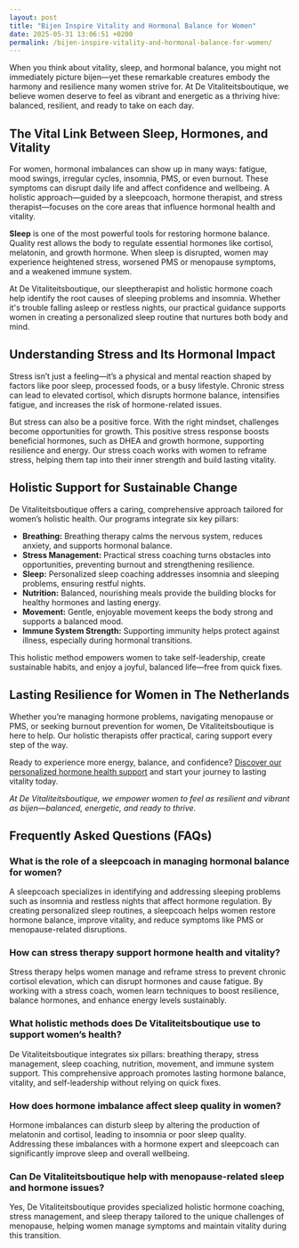 ```yaml
---
layout: post
title: "Bijen Inspire Vitality and Hormonal Balance for Women"
date: 2025-05-31 13:06:51 +0200
permalink: /bijen-inspire-vitality-and-hormonal-balance-for-women/
---
```

When you think about vitality, sleep, and hormonal balance, you might not immediately picture bijen—yet these remarkable creatures embody the harmony and resilience many women strive for. At De Vitaliteitsboutique, we believe women deserve to feel as vibrant and energetic as a thriving hive: balanced, resilient, and ready to take on each day.

## The Vital Link Between Sleep, Hormones, and Vitality

For women, hormonal imbalances can show up in many ways: fatigue, mood swings, irregular cycles, insomnia, PMS, or even burnout. These symptoms can disrupt daily life and affect confidence and wellbeing. A holistic approach—guided by a sleepcoach, hormone therapist, and stress therapist—focuses on the core areas that influence hormonal health and vitality.

**Sleep** is one of the most powerful tools for restoring hormone balance. Quality rest allows the body to regulate essential hormones like cortisol, melatonin, and growth hormone. When sleep is disrupted, women may experience heightened stress, worsened PMS or menopause symptoms, and a weakened immune system.

At De Vitaliteitsboutique, our sleeptherapist and holistic hormone coach help identify the root causes of sleeping problems and insomnia. Whether it's trouble falling asleep or restless nights, our practical guidance supports women in creating a personalized sleep routine that nurtures both body and mind.

## Understanding Stress and Its Hormonal Impact

Stress isn’t just a feeling—it’s a physical and mental reaction shaped by factors like poor sleep, processed foods, or a busy lifestyle. Chronic stress can lead to elevated cortisol, which disrupts hormone balance, intensifies fatigue, and increases the risk of hormone-related issues.

But stress can also be a positive force. With the right mindset, challenges become opportunities for growth. This positive stress response boosts beneficial hormones, such as DHEA and growth hormone, supporting resilience and energy. Our stress coach works with women to reframe stress, helping them tap into their inner strength and build lasting vitality.

## Holistic Support for Sustainable Change

De Vitaliteitsboutique offers a caring, comprehensive approach tailored for women’s holistic health. Our programs integrate six key pillars:

- **Breathing:** Breathing therapy calms the nervous system, reduces anxiety, and supports hormonal balance.
- **Stress Management:** Practical stress coaching turns obstacles into opportunities, preventing burnout and strengthening resilience.
- **Sleep:** Personalized sleep coaching addresses insomnia and sleeping problems, ensuring restful nights.
- **Nutrition:** Balanced, nourishing meals provide the building blocks for healthy hormones and lasting energy.
- **Movement:** Gentle, enjoyable movement keeps the body strong and supports a balanced mood.
- **Immune System Strength:** Supporting immunity helps protect against illness, especially during hormonal transitions.

This holistic method empowers women to take self-leadership, create sustainable habits, and enjoy a joyful, balanced life—free from quick fixes.

## Lasting Resilience for Women in The Netherlands

Whether you’re managing hormone problems, navigating menopause or PMS, or seeking burnout prevention for women, De Vitaliteitsboutique is here to help. Our holistic therapists offer practical, caring support every step of the way.

Ready to experience more energy, balance, and confidence? [Discover our personalized hormone health support](https://devitaliteitsboutique.nl/hulp-hormonale-klachten/) and start your journey to lasting vitality today.

*At De Vitaliteitsboutique, we empower women to feel as resilient and vibrant as bijen—balanced, energetic, and ready to thrive.*

## Frequently Asked Questions (FAQs)

### What is the role of a sleepcoach in managing hormonal balance for women?
A sleepcoach specializes in identifying and addressing sleeping problems such as insomnia and restless nights that affect hormone regulation. By creating personalized sleep routines, a sleepcoach helps women restore hormone balance, improve vitality, and reduce symptoms like PMS or menopause-related disruptions.

### How can stress therapy support hormone health and vitality?
Stress therapy helps women manage and reframe stress to prevent chronic cortisol elevation, which can disrupt hormones and cause fatigue. By working with a stress coach, women learn techniques to boost resilience, balance hormones, and enhance energy levels sustainably.

### What holistic methods does De Vitaliteitsboutique use to support women’s health?
De Vitaliteitsboutique integrates six pillars: breathing therapy, stress management, sleep coaching, nutrition, movement, and immune system support. This comprehensive approach promotes lasting hormone balance, vitality, and self-leadership without relying on quick fixes.

### How does hormone imbalance affect sleep quality in women?
Hormone imbalances can disturb sleep by altering the production of melatonin and cortisol, leading to insomnia or poor sleep quality. Addressing these imbalances with a hormone expert and sleepcoach can significantly improve sleep and overall wellbeing.

### Can De Vitaliteitsboutique help with menopause-related sleep and hormone issues?
Yes, De Vitaliteitsboutique provides specialized holistic hormone coaching, stress management, and sleep therapy tailored to the unique challenges of menopause, helping women manage symptoms and maintain vitality during this transition.

<script type="application/ld+json">
{
  "@context": "https://schema.org",
  "@type": "BlogPosting",
  "headline": "Bijen Inspire Vitality and Hormonal Balance for Women",
  "description": "Explore how De Vitaliteitsboutique empowers women in The Netherlands with holistic sleep coaching, hormone therapy, and stress management to achieve lasting vitality and hormonal balance.",
  "author": {
    "@type": "Person",
    "name": "De Vitaliteitsboutique"
  },
  "datePublished": "2024-06-01",
  "mainEntityOfPage": {
    "@type": "WebPage",
    "@id": "https://devitaliteitsboutique.nl/blog/bijen-inspire-vitality-hormonal-balance"
  },
  "publisher": {
    "@type": "Person",
    "name": "De Vitaliteitsboutique"
  },
  "keywords": "Sleepcoach, Sleeptherapist, Hormone therapist, Hormone expert, Stress therapist, stress coach, breathing therapist, Holistic hormone coach, Vitality, Sleeping problems, Hormone problems, Menopause, PMS, Hormone balance, Sleep and hormones, Holistic therapist, insomnia, Women's holistic health, Burnout prevention for women, Work-life balance for women, Netherlands"
}
</script>

<script type="application/ld+json">
{
  "@context": "https://schema.org",
  "@type": "FAQPage",
  "mainEntity": [
    {
      "@type": "Question",
      "name": "What is the role of a sleepcoach in managing hormonal balance for women?",
      "acceptedAnswer": {
        "@type": "Answer",
        "text": "A sleepcoach specializes in identifying and addressing sleeping problems such as insomnia and restless nights that affect hormone regulation. By creating personalized sleep routines, a sleepcoach helps women restore hormone balance, improve vitality, and reduce symptoms like PMS or menopause-related disruptions."
      }
    },
    {
      "@type": "Question",
      "name": "How can stress therapy support hormone health and vitality?",
      "acceptedAnswer": {
        "@type": "Answer",
        "text": "Stress therapy helps women manage and reframe stress to prevent chronic cortisol elevation, which can disrupt hormones and cause fatigue. By working with a stress coach, women learn techniques to boost resilience, balance hormones, and enhance energy levels sustainably."
      }
    },
    {
      "@type": "Question",
      "name": "What holistic methods does De Vitaliteitsboutique use to support women’s health?",
      "acceptedAnswer": {
        "@type": "Answer",
        "text": "De Vitaliteitsboutique integrates six pillars: breathing therapy, stress management, sleep coaching, nutrition, movement, and immune system support. This comprehensive approach promotes lasting hormone balance, vitality, and self-leadership without relying on quick fixes."
      }
    },
    {
      "@type": "Question",
      "name": "How does hormone imbalance affect sleep quality in women?",
      "acceptedAnswer": {
        "@type": "Answer",
        "text": "Hormone imbalances can disturb sleep by altering the production of melatonin and cortisol, leading to insomnia or poor sleep quality. Addressing these imbalances with a hormone expert and sleepcoach can significantly improve sleep and overall wellbeing."
      }
    },
    {
      "@type": "Question",
      "name": "Can De Vitaliteitsboutique help with menopause-related sleep and hormone issues?",
      "acceptedAnswer": {
        "@type": "Answer",
        "text": "Yes, De Vitaliteitsboutique provides specialized holistic hormone coaching, stress management, and sleep therapy tailored to the unique challenges of menopause, helping women manage symptoms and maintain vitality during this transition."
      }
    }
  ]
}
</script>